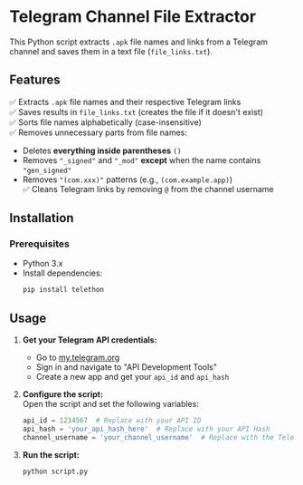 # **Telegram Channel File Extractor**  

This Python script extracts `.apk` file names and links from a Telegram channel and saves them in a text file (`file_links.txt`).  

## **Features**  
✅ Extracts `.apk` file names and their respective Telegram links  
✅ Saves results in `file_links.txt` (creates the file if it doesn't exist)  
✅ Sorts file names alphabetically (case-insensitive)  
✅ Removes unnecessary parts from file names:  
  - Deletes **everything inside parentheses** `()`  
  - Removes `"_signed"` and `"_mod"` **except** when the name contains `"gen_signed"`  
  - Removes `"(com.xxx)"` patterns (e.g., `(com.example.app)`)  
✅ Cleans Telegram links by removing `@` from the channel username  

## **Installation**  
### **Prerequisites**  
- Python 3.x  
- Install dependencies:  
  ```sh
  pip install telethon

## **Usage**  
1. **Get your Telegram API credentials:**  
   - Go to [my.telegram.org](https://my.telegram.org/)  
   - Sign in and navigate to "API Development Tools"  
   - Create a new app and get your `api_id` and `api_hash`  

2. **Configure the script:**  
   Open the script and set the following variables:  
   ```python
   api_id = 1234567  # Replace with your API ID
   api_hash = 'your_api_hash_here'  # Replace with your API Hash
   channel_username = 'your_channel_username'  # Replace with the Telegram channel username  
3. **Run the script:**  
   ```sh
   python script.py
